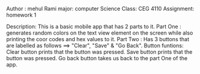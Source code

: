 Author : mehul Rami 
major: computer Science
Class: CEG 4110
Assignment: homework 1 

Description: This is a basic mobile app that has 2 parts to it.
Part One : generates random colors on the text view element on the screen while also printing the coor codes and hex values to it.
Part Two :  Has 3 buttons that are labelled as follows ==> "Clear", "Save" & "Go Back".
Button funtions:
Clear button prints that the button was pressed.
Save button prints that the button was pressed.
Go back button takes us back to the part One of the app.
